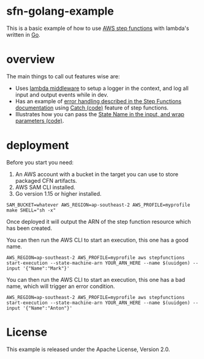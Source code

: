 # sfn-golang-example

This is a basic example of how to use [AWS step functions](https://aws.amazon.com/step-functions/) with lambda's written in [Go](https://golang.org).

# overview

The main things to call out features wise are:

* Uses [lambda middleware](https://github.com/wolfeidau/lambda-go-extras) to setup a logger in the context, and log all input and output events while in dev.
* Has an example of [error handling described in the Step Functions documentation](https://docs.aws.amazon.com/step-functions/latest/dg/concepts-error-handling.html) using [Catch (code)](sam/app/sfn.yaml#L131-L138) feature of step functions.
* Illustrates how you can pass the [State Name in the input, and wrap parameters (code)](sam/app/sfn.yaml#L128-L129).

# deployment

Before you start you need:

1. An AWS account with a bucket in the target you can use to store packaged CFN artifacts.
2. AWS SAM CLI installed.
3. Go version 1.15 or higher installed.

```
SAM_BUCKET=whatever AWS_REGION=ap-southeast-2 AWS_PROFILE=myprofile make SHELL="sh -x"
```

Once deployed it will output the ARN of the step function resource which has been created.

You can then run the AWS CLI to start an execution, this one has a good name.

```
AWS_REGION=ap-southeast-2 AWS_PROFILE=myprofile aws stepfunctions start-execution --state-machine-arn YOUR_ARN_HERE --name $(uuidgen) --input '{"Name":"Mark"}'
```

You can then run the AWS CLI to start an execution, this one has a bad name, which will trigger an error condition.

```
AWS_REGION=ap-southeast-2 AWS_PROFILE=myprofile aws stepfunctions start-execution --state-machine-arn YOUR_ARN_HERE --name $(uuidgen) --input '{"Name":"Anton"}'
```

# License

This example is released under the Apache License, Version 2.0.